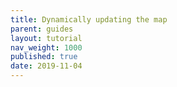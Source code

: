 ```yaml
---
title: Dynamically updating the map
parent: guides
layout: tutorial
nav_weight: 1000
published: true
date: 2019-11-04
---
```


<script async src="//jsfiddle.net/mapspeople/asr3mnzb/embed/html,result/"></script>